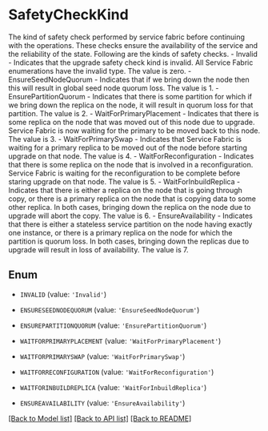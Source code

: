 # SafetyCheckKind

The kind of safety check performed by service fabric before continuing with the operations. These checks ensure the availability of the service and the reliability of the state. Following are the kinds of safety checks.  - Invalid - Indicates that the upgrade safety check kind is invalid. All Service Fabric enumerations have the invalid type. The value is zero. - EnsureSeedNodeQuorum - Indicates that if we bring down the node then this will result in global seed node quorum loss. The value is 1. - EnsurePartitionQuorum - Indicates that there is some partition for which if we bring down the replica on the node, it will result in quorum loss for that partition. The value is 2. - WaitForPrimaryPlacement - Indicates that there is some replica on the node that was moved out of this node due to upgrade. Service Fabric is now waiting for the primary to be moved back to this node. The value is 3. - WaitForPrimarySwap - Indicates that Service Fabric is waiting for a primary replica to be moved out of the node before starting upgrade on that node. The value is 4. - WaitForReconfiguration - Indicates that there is some replica on the node that is involved in a reconfiguration. Service Fabric is waiting for the reconfiguration to be complete before staring upgrade on that node. The value is 5. - WaitForInbuildReplica - Indicates that there is either a replica on the node that is going through copy, or there is a primary replica on the node that is copying data to some other replica. In both cases, bringing down the replica on the node due to upgrade will abort the copy. The value is 6. - EnsureAvailability - Indicates that there is either a stateless service partition on the node having exactly one instance, or there is a primary replica on the node for which the partition is quorum loss. In both cases, bringing down the replicas due to upgrade will result in loss of availability. The value is 7. 

## Enum

* `INVALID` (value: `'Invalid'`)

* `ENSURESEEDNODEQUORUM` (value: `'EnsureSeedNodeQuorum'`)

* `ENSUREPARTITIONQUORUM` (value: `'EnsurePartitionQuorum'`)

* `WAITFORPRIMARYPLACEMENT` (value: `'WaitForPrimaryPlacement'`)

* `WAITFORPRIMARYSWAP` (value: `'WaitForPrimarySwap'`)

* `WAITFORRECONFIGURATION` (value: `'WaitForReconfiguration'`)

* `WAITFORINBUILDREPLICA` (value: `'WaitForInbuildReplica'`)

* `ENSUREAVAILABILITY` (value: `'EnsureAvailability'`)

[[Back to Model list]](../README.md#documentation-for-models) [[Back to API list]](../README.md#documentation-for-api-endpoints) [[Back to README]](../README.md)


